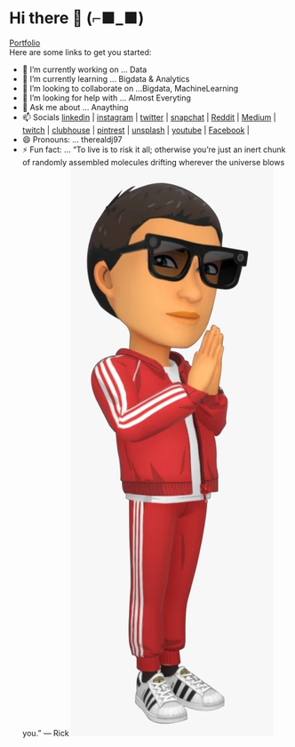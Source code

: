 # Hi there 👋 (⌐■_■) 
[Portfolio](https://therealdj97.github.io/)\
Here are some links to get you started:

- 🔭 I’m currently working on ... Data
- 🌱 I’m currently learning ... Bigdata & Analytics
- 👯 I’m looking to collaborate on ...Bigdata, MachineLearning
- 🤔 I’m looking for help with ... Almost Everyting
- 💬 Ask me about ... Anaything
- 📫 Socials [linkedin](https://www.linkedin.com/in/dhirajjohare/) | [instagram](https://instagram.com/therealdj97) | [twitter](https://twitter.com/TheRealDJ97) | [snapchat](https://www.snapchat.com/add/therealdj97) | [Reddit](https://www.reddit.com/r/DJ97/) | [Medium](https://medium.com/@DJ97) | [twitch](https://www.twitch.tv/therealdj97) | [clubhouse](https://www.clubhouse.com/@therealdj97) | [pintrest](https://www.pinterest.com/therealdj97) | [unsplash](https://unsplash.com/@therealdj97) | [youtube](https://www.youtube.com/c/DJ97Presents) | [Facebook](https://www.facebook.com/therealdj97/) | 
- 😄 Pronouns: ... therealdj97
- ⚡ Fun fact: ... “To live is to risk it all; otherwise you’re just an inert chunk of randomly assembled molecules drifting wherever the universe blows you.” — Rick
![img](https://github.com/therealdj97/therealdj97/blob/main/snapchat.jpeg)



<!---**therealdj97/therealdj97** is a ✨ _special_ ✨ repository because its `README.md` (this file) appears on your GitHub profile.>-->


